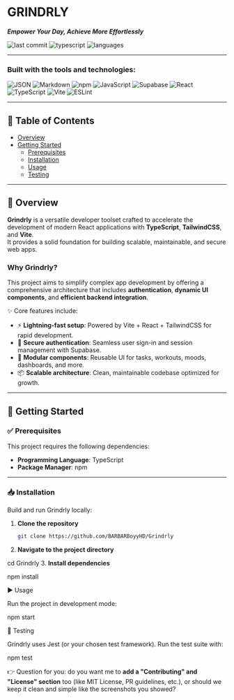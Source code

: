 # GRINDRLY

_**Empower Your Day, Achieve More Effortlessly**_

![last commit](https://img.shields.io/github/last-commit/BARBARBoyyHD/Grindrly?color=blue&style=for-the-badge)
![typescript](https://img.shields.io/badge/typescript-94.4%25-blue?style=for-the-badge&logo=typescript)
![languages](https://img.shields.io/github/languages/count/BARBARBoyyHD/Grindrly?style=for-the-badge)

---

### Built with the tools and technologies:

![JSON](https://img.shields.io/badge/JSON-black?style=for-the-badge&logo=json&logoColor=white)
![Markdown](https://img.shields.io/badge/Markdown-000000?style=for-the-badge&logo=markdown&logoColor=white)
![npm](https://img.shields.io/badge/npm-CB3837?style=for-the-badge&logo=npm&logoColor=white)
![JavaScript](https://img.shields.io/badge/JavaScript-F7DF1E?style=for-the-badge&logo=javascript&logoColor=black)
![Supabase](https://img.shields.io/badge/Supabase-3ECF8E?style=for-the-badge&logo=supabase&logoColor=white)
![React](https://img.shields.io/badge/React-20232A?style=for-the-badge&logo=react&logoColor=61DAFB)
![TypeScript](https://img.shields.io/badge/TypeScript-3178C6?style=for-the-badge&logo=typescript&logoColor=white)
![Vite](https://img.shields.io/badge/Vite-646CFF?style=for-the-badge&logo=vite&logoColor=FFD62E)
![ESLint](https://img.shields.io/badge/ESLint-4B32C3?style=for-the-badge&logo=eslint&logoColor=white)

---

## 📑 Table of Contents

- [Overview](#overview)
- [Getting Started](#getting-started)
  - [Prerequisites](#prerequisites)
  - [Installation](#installation)
  - [Usage](#usage)
  - [Testing](#testing)

---

## 📖 Overview

**Grindrly** is a versatile developer toolset crafted to accelerate the development of modern React applications with **TypeScript**, **TailwindCSS**, and **Vite**.  
It provides a solid foundation for building scalable, maintainable, and secure web apps.

### Why Grindrly?

This project aims to simplify complex app development by offering a comprehensive architecture that includes **authentication**, **dynamic UI components**, and **efficient backend integration**.

✨ Core features include:

- ⚡ **Lightning-fast setup**: Powered by Vite + React + TailwindCSS for rapid development.  
- 🔐 **Secure authentication**: Seamless user sign-in and session management with Supabase.  
- 🧩 **Modular components**: Reusable UI for tasks, workouts, moods, dashboards, and more.  
- 📦 **Scalable architecture**: Clean, maintainable codebase optimized for growth.

---

## 🚀 Getting Started

### ✅ Prerequisites

This project requires the following dependencies:

- **Programming Language**: TypeScript  
- **Package Manager**: npm  

---

### 📥 Installation

Build and run Grindrly locally:

1. **Clone the repository**
   ```bash
   git clone https://github.com/BARBARBoyyHD/Grindrly
2. **Navigate to the project directory**

cd Grindrly
3. **Install dependencies**

npm install

▶️ Usage

Run the project in development mode:

npm start

🧪 Testing

Grindrly uses Jest (or your chosen test framework). Run the test suite with:

npm test


👉 Question for you: do you want me to **add a "Contributing" and "License" section** too (like MIT License, PR guidelines, etc.), or should we keep it clean and simple like the screenshots you showed?

